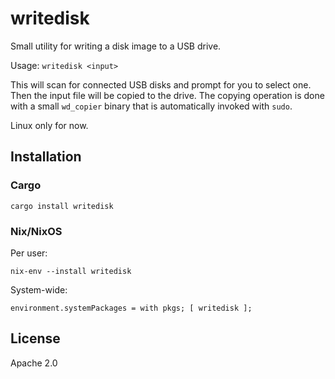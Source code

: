 # writedisk

Small utility for writing a disk image to a USB drive.

Usage: `writedisk <input>`

This will scan for connected USB disks and prompt for you to select
one. Then the input file will be copied to the drive. The copying
operation is done with a small `wd_copier` binary that is
automatically invoked with `sudo`.

Linux only for now.

## Installation

### Cargo

```shell
cargo install writedisk
```

### Nix/NixOS

Per user:

```shell
nix-env --install writedisk
```

System-wide:

```shell
environment.systemPackages = with pkgs; [ writedisk ];
```

## License

Apache 2.0
